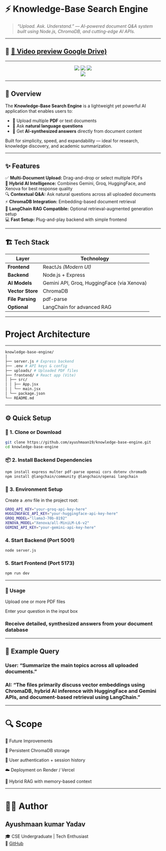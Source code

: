 # ⚡ Knowledge-Base Search Engine  
> *“Upload. Ask. Understand.” — AI-powered document Q&A system built using Node.js, ChromaDB, and cutting-edge AI APIs.*

---

## 📂 [🔗 Video preview Google Drive)](https://drive.google.com/file/d/1gloxDU0pR4lwZYvpl3cN4h_HwkgNWJn3/view?usp=sharing)

---

<p align="center">
  <img src="https://img.shields.io/badge/Frontend-ReactJS-blue?style=for-the-badge"/>
  <img src="https://img.shields.io/badge/Backend-Node.js-green?style=for-the-badge"/>
  <img src="https://img.shields.io/badge/AI-Gemini_|_Groq_|_HuggingFace_|_Xenova-orange?style=for-the-badge"/><br>
  <img src="https://img.shields.io/badge/Database-ChromaDB-lightgrey?style=for-the-badge"/>
</p>

---

## 🧠 Overview

The **Knowledge-Base Search Engine** is a lightweight yet powerful AI application that enables users to:

- 📄 Upload multiple **PDF** or text documents  
- 💬 Ask **natural language questions**  
- 🤖 Get **AI-synthesized answers** directly from document content  

Built for simplicity, speed, and expandability — ideal for research, knowledge discovery, and academic summarization.

---

## ✨ Features

✅ **Multi-Document Upload:** Drag-and-drop or select multiple PDFs  
🧠 **Hybrid AI Intelligence:** Combines Gemini, Groq, HuggingFace, and Xenova for best response quality  
🔍 **Contextual Q&A:** Ask natural questions across all uploaded documents  
⚡ **ChromaDB Integration:** Embedding-based document retrieval  
🧩 **LangChain RAG Compatible:** Optional retrieval-augmented generation setup  
💻 **Fast Setup:** Plug-and-play backend with simple frontend  

---

## 🏗️ Tech Stack

| Layer              | Technology |
|--------------------|-------------|
| **Frontend**       | ReactJs *(Modern UI)* |
| **Backend**        | Node.js + Express |
| **AI Models**      | Gemini API, Groq, HuggingFace (via Xenova) |
| **Vector Store**   | ChromaDB |
| **File Parsing**   | pdf-parse |
| **Optional**       | LangChain for advanced RAG |

---
# Project Architecture
---
``` bash
knowledge-base-engine/
│
├── server.js # Express backend
├── .env # API keys & config
├── uploads/ # Uploaded PDF files
├── frontend/ # React app (Vite)
│ ├── src/
│ │ ├── App.jsx
│ │ └── main.jsx
│ └── package.json
└── README.md
```
---
## ⚙️ Quick Setup

### 🔧 1. Clone or Download

```bash
git clone https://github.com/ayushmaan19/knowledge-base-engine.git
cd knowledge-base-engine
```
### 📦 2. Install Backend Dependencies
```bash
npm install express multer pdf-parse openai cors dotenv chromadb
npm install @langchain/community @langchain/openai langchain
```

### 🔑 3. Environment Setup

Create a .env file in the project root:
```bash
GROQ_API_KEY="your-groq-api-key-here"
HUGGINGFACE_API_KEY="your-huggingface-api-key-here"
GROQ_MODEL="llama3-70b-8192"
XENOVA_MODEL="Xenova/all-MiniLM-L6-v2"
GEMINI_API_KEY="your-gemini-api-key-here"
```
### 4. Start Backend (Port 5001)
```bash
node server.js
```
### 5. Start Frontend (Port 5173)
```bash
npm run dev
```
---
### 🚀 Usage

Upload one or more PDF files

Enter your question in the input box

### Receive detailed, synthesized answers from your document database
---

## 🧪 Example Query

### User: “Summarize the main topics across all uploaded documents.”
### AI: “The files primarily discuss vector embeddings using ChromaDB, hybrid AI inference with HuggingFace and Gemini APIs, and document-based retrieval using LangChain.”
---
# 🔍 Scope
🧭 Future Improvements

🧱 Persistent ChromaDB storage

🔐 User authentication + session history

☁️ Deployment on Render / Vercel

🧩 Hybrid RAG with memory-based context

---

# 👨‍💻 Author

## Ayushmaan kumar Yadav<br>
🎓 CSE Undergraduate | Tech Enthusiast<br>
🔗 [GitHub](https://github.com/ayushmaan19)
